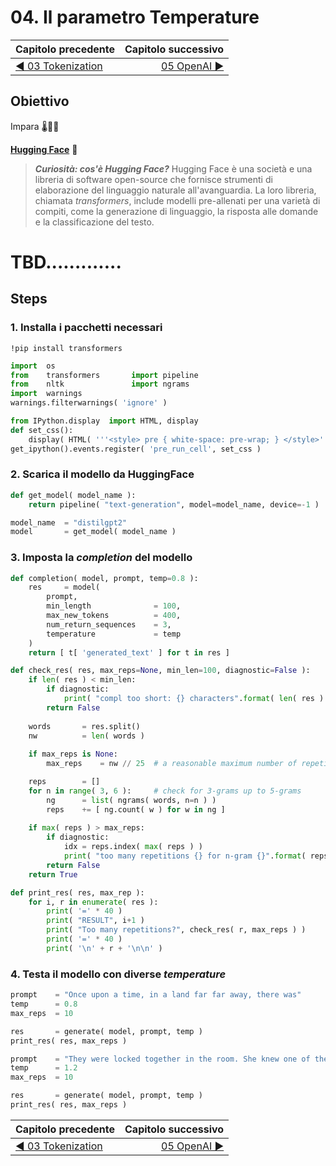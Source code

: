 # 04. Il parametro Temperature

| Capitolo precedente                                                                                                                                          | Capitolo successivo                                                                           |
| :--------------------------------------------------------------------------------------------------------------------------------------------------------------- | ---------------------------------------------------------------------------------------------------: |
| [◀︎ 03 Tokenization](../03-tokenization)  | [05 OpenAI ▶︎](../05-openai) |

## Obiettivo

Impara 🌡🥵🥶

[**Hugging Face**](https://huggingface.co/) 🤗

> ***Curiosità: cos'è Hugging Face?***
> Hugging Face è una società e una libreria di software open-source che fornisce strumenti di elaborazione del linguaggio naturale all'avanguardia. La loro libreria, chiamata *transformers*, include modelli pre-allenati per una varietà di compiti, come la generazione di linguaggio, la risposta alle domande e la classificazione del testo.


# TBD.............



## Steps


### 1. Installa i pacchetti necessari

```
!pip install transformers
```

```py
import  os
from    transformers       import pipeline
from    nltk               import ngrams
import  warnings
warnings.filterwarnings( 'ignore' )
```

```py
from IPython.display  import HTML, display
def set_css():
    display( HTML( '''<style> pre { white-space: pre-wrap; } </style>''' ) )
get_ipython().events.register( 'pre_run_cell', set_css )
```

### 2. Scarica il modello da HuggingFace

```py
def get_model( model_name ):
    return pipeline( "text-generation", model=model_name, device=-1 )

model_name  = "distilgpt2"
model       = get_model( model_name )
```

### 3. Imposta la *completion* del modello

```py
def completion( model, prompt, temp=0.8 ):
    res     = model(
        prompt,
        min_length              = 100,
        max_new_tokens          = 400,
        num_return_sequences    = 3,
        temperature             = temp
    )
    return [ t[ 'generated_text' ] for t in res ]
```

```py
def check_res( res, max_reps=None, min_len=100, diagnostic=False ):
    if len( res ) < min_len:
        if diagnostic:
            print( "compl too short: {} characters".format( len( res ) ) )
        return False
        
    words       = res.split()
    nw          = len( words )
    
    if max_reps is None:
        max_reps    = nw // 25  # a reasonable maximum number of repetitions

    reps        = []
    for n in range( 3, 6 ):     # check for 3-grams up to 5-grams
        ng      = list( ngrams( words, n=n ) )
        reps    += [ ng.count( w ) for w in ng ]
        
    if max( reps ) > max_reps:
        if diagnostic:
            idx = reps.index( max( reps ) )
            print( "too many repetitions {} for n-gram {}".format( reps[ idx ], ng[ idx ] ) )
        return False
    return True
```

```py
def print_res( res, max_rep ):
    for i, r in enumerate( res ):
        print( '=' * 40 )
        print( "RESULT", i+1 )
        print( "Too many repetitions?", check_res( r, max_reps ) )
        print( '=' * 40 )
        print( '\n' + r + '\n\n' )
```

### 4. Testa il modello con diverse *temperature*

```py
prompt    = "Once upon a time, in a land far far away, there was"
temp      = 0.8
max_reps  = 10

res       = generate( model, prompt, temp )
print_res( res, max_reps )
```

```py
prompt    = "They were locked together in the room. She knew one of them was the murderer. Therefore, she"
temp      = 1.2
max_reps  = 10

res       = generate( model, prompt, temp )
print_res( res, max_reps )
```



| Capitolo precedente                                                                                                                                          | Capitolo successivo                                                                           |
| :--------------------------------------------------------------------------------------------------------------------------------------------------------------- | ---------------------------------------------------------------------------------------------------: |
| [◀︎ 03 Tokenization](../03-tokenization)  | [05 OpenAI ▶︎](../05-openai) |

